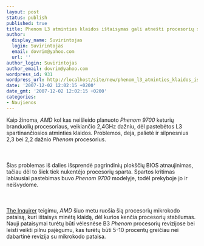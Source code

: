 ```yaml
---
layout: post
status: publish
published: true
title: Phenom L3 atminties klaidos ištaisymas gali atnešti procesorių spartos prieaugį
author:
  display_name: Suvirintojas
  login: Suvirintojas
  email: dovrim@yahoo.com
  url: ''
author_login: Suvirintojas
author_email: dovrim@yahoo.com
wordpress_id: 931
wordpress_url: http://localhost/site/new/phenom_l3_atminties_klaidos_istaisymas_gali_atnesti_procesoriu_spartos_prieaugi/
date: '2007-12-02 12:02:15 +0200'
date_gmt: '2007-12-02 12:02:15 +0200'
categories:
- Naujienos
---
```

<p>Kaip žinoma, <i>AMD</i> kol kas neišleido planuoto <i>Phenom 9700</i> keturių branduolių procesoriaus, veikiančio 2,4GHz dažniu, dėl pastebėtos L3 spartinančiosios atminties klaidos. Problemos, deja, palietė ir silpnesnius 2,3 bei 2,2 dažnio <i>Phenom</i> procesorius.<br />
<br><br />
<br>Šias problemas iš dalies išsprendė pagrindinių plokščių BIOS atnaujinimas, tačiau dėl to šiek tiek nukentėjo procesorių sparta. Spartos kritimas labiausiai pastebimas buvo <i>Phenom 9700</i> modelyje, todėl prekyboje jo ir neišvydome.<br />
<br><br />
<br><a class="ns" href="http://www.theinquirer.net/gb/inquirer/news/2007/11/30/phenoms-feature-infamous-l3">The Inquirer</a> teigimu, <i>AMD</i> šiuo metu ruošia šią procesorių mikrokodo pataisą, kuri ištaisys minėtą klaidą, dėl kurios kenčia procesorių stabilumas. Nauji pataisymai turėtų būti vėlesnėse B3 <i>Phenom</i> procesorių revizijose bei leisti veikti pilnu pajėgumu, kas turėtų būti 5-10 procentų greičiau nei dabartinė revizija su mikrokodo pataisa.</p>
